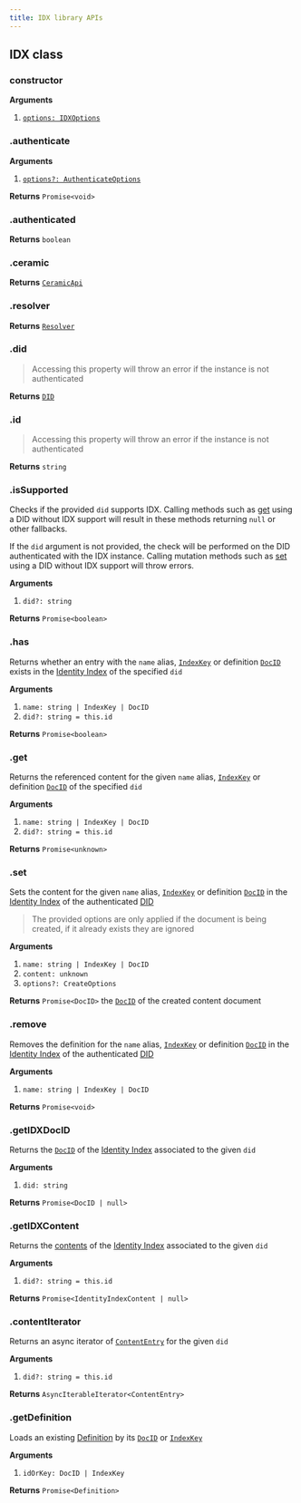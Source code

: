 ```yaml
---
title: IDX library APIs
---
```


## IDX class

### constructor

**Arguments**

1. [`options: IDXOptions`](libs-types.md#idxoptions)

### .authenticate

**Arguments**

1. [`options?: AuthenticateOptions`](libs-types.md#authenticateoptions)

**Returns** `Promise<void>`

### .authenticated

**Returns** `boolean`

### .ceramic

**Returns** [`CeramicApi`](libs-types.md#ceramicapi)

### .resolver

**Returns** [`Resolver`](libs-types.md#resolver)

### .did

> Accessing this property will throw an error if the instance is not authenticated

**Returns** [`DID`](libs-types.md#did)

### .id

> Accessing this property will throw an error if the instance is not authenticated

**Returns** `string`

### .isSupported

Checks if the provided `did` supports IDX. Calling methods such as [get](#get) using a DID without IDX support will result in these methods returning `null` or other fallbacks.

If the `did` argument is not provided, the check will be performed on the DID authenticated with the IDX instance. Calling mutation methods such as [set](#set) using a DID without IDX support will throw errors.

**Arguments**

1. `did?: string`

**Returns** `Promise<boolean>`

### .has

Returns whether an entry with the `name` alias, [`IndexKey`](libs-types.md#indexkey) or definition [`DocID`](libs-types.md#docid) exists in the [Identity Index](idx-terminology.md#identity-index--idx) of the specified `did`

**Arguments**

1. `name: string | IndexKey | DocID`
1. `did?: string = this.id`

**Returns** `Promise<boolean>`

### .get

Returns the referenced content for the given `name` alias, [`IndexKey`](libs-types.md#indexkey) or definition [`DocID`](libs-types.md#docid) of the specified `did`

**Arguments**

1. `name: string | IndexKey | DocID`
1. `did?: string = this.id`

**Returns** `Promise<unknown>`

### .set

Sets the content for the given `name` alias, [`IndexKey`](libs-types.md#indexkey) or definition [`DocID`](libs-types.md#docid) in the [Identity Index](idx-terminology.md#identity-index--idx) of the authenticated [DID](idx-terminology.md#did)

> The provided options are only applied if the document is being created, if it already exists they are ignored

**Arguments**

1. `name: string | IndexKey | DocID`
1. `content: unknown`
1. `options?: CreateOptions`

**Returns** `Promise<DocID>` the [`DocID`](libs-types.md#docid) of the created content document

### .remove

Removes the definition for the `name` alias, [`IndexKey`](libs-types.md#indexkey) or definition [`DocID`](libs-types.md#docid) in the [Identity Index](idx-terminology.md#identity-index--idx) of the authenticated [DID](idx-terminology.md#did)

**Arguments**

1. `name: string | IndexKey | DocID`

**Returns** `Promise<void>`

### .getIDXDocID

Returns the [`DocID`](libs-types.md#docid) of the [Identity Index](idx-terminology.md#identity-index--idx) associated to the given `did`

**Arguments**

1. `did: string`

**Returns** `Promise<DocID | null>`

### .getIDXContent

Returns the [contents](libs-types.md#identityindexcontent) of the [Identity Index](idx-terminology.md#identity-index--idx) associated to the given `did`

**Arguments**

1. `did?: string = this.id`

**Returns** `Promise<IdentityIndexContent | null>`

### .contentIterator

Returns an async iterator of [`ContentEntry`](libs-types.md#contententry) for the given `did`

**Arguments**

1. `did?: string = this.id`

**Returns** `AsyncIterableIterator<ContentEntry>`

### .getDefinition

Loads an existing [Definition](libs-types.md#definition) by its [`DocID`](libs-types.md#docid) or [`IndexKey`](libs-types.md#indexkey)

**Arguments**

1. `idOrKey: DocID | IndexKey`

**Returns** `Promise<Definition>`
